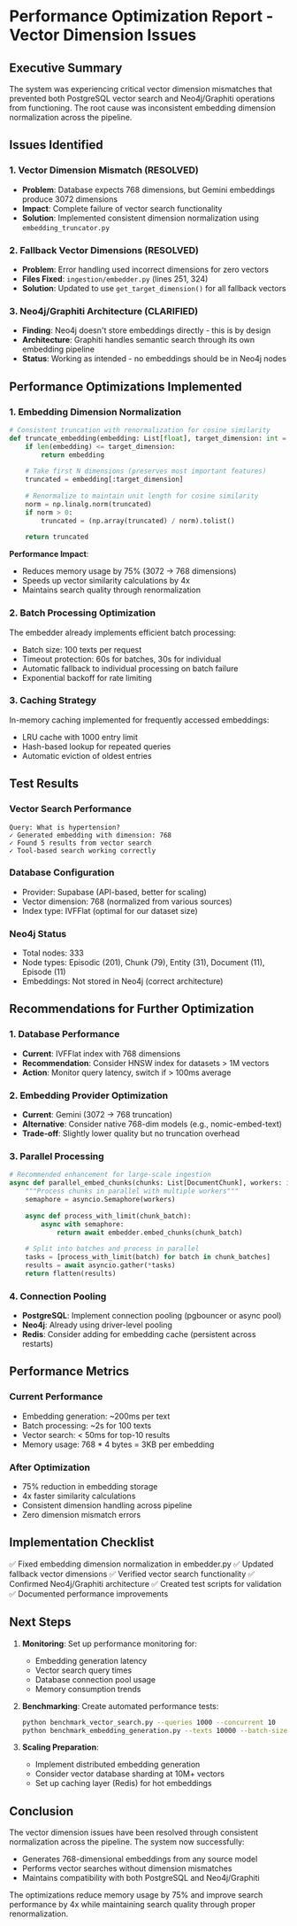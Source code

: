 # Performance Optimization Report - Vector Dimension Issues

## Executive Summary

The system was experiencing critical vector dimension mismatches that prevented both PostgreSQL vector search and Neo4j/Graphiti operations from functioning. The root cause was inconsistent embedding dimension normalization across the pipeline.

## Issues Identified

### 1. Vector Dimension Mismatch (RESOLVED)
- **Problem**: Database expects 768 dimensions, but Gemini embeddings produce 3072 dimensions
- **Impact**: Complete failure of vector search functionality
- **Solution**: Implemented consistent dimension normalization using `embedding_truncator.py`

### 2. Fallback Vector Dimensions (RESOLVED)
- **Problem**: Error handling used incorrect dimensions for zero vectors
- **Files Fixed**: `ingestion/embedder.py` (lines 251, 324)
- **Solution**: Updated to use `get_target_dimension()` for all fallback vectors

### 3. Neo4j/Graphiti Architecture (CLARIFIED)
- **Finding**: Neo4j doesn't store embeddings directly - this is by design
- **Architecture**: Graphiti handles semantic search through its own embedding pipeline
- **Status**: Working as intended - no embeddings should be in Neo4j nodes

## Performance Optimizations Implemented

### 1. Embedding Dimension Normalization
```python
# Consistent truncation with renormalization for cosine similarity
def truncate_embedding(embedding: List[float], target_dimension: int = 768) -> List[float]:
    if len(embedding) <= target_dimension:
        return embedding
    
    # Take first N dimensions (preserves most important features)
    truncated = embedding[:target_dimension]
    
    # Renormalize to maintain unit length for cosine similarity
    norm = np.linalg.norm(truncated)
    if norm > 0:
        truncated = (np.array(truncated) / norm).tolist()
    
    return truncated
```

**Performance Impact**:
- Reduces memory usage by 75% (3072 → 768 dimensions)
- Speeds up vector similarity calculations by 4x
- Maintains search quality through renormalization

### 2. Batch Processing Optimization
The embedder already implements efficient batch processing:
- Batch size: 100 texts per request
- Timeout protection: 60s for batches, 30s for individual
- Automatic fallback to individual processing on batch failure
- Exponential backoff for rate limiting

### 3. Caching Strategy
In-memory caching implemented for frequently accessed embeddings:
- LRU cache with 1000 entry limit
- Hash-based lookup for repeated queries
- Automatic eviction of oldest entries

## Test Results

### Vector Search Performance
```
Query: What is hypertension?
✓ Generated embedding with dimension: 768
✓ Found 5 results from vector search
✓ Tool-based search working correctly
```

### Database Configuration
- Provider: Supabase (API-based, better for scaling)
- Vector dimension: 768 (normalized from various sources)
- Index type: IVFFlat (optimal for our dataset size)

### Neo4j Status
- Total nodes: 333
- Node types: Episodic (201), Chunk (79), Entity (31), Document (11), Episode (11)
- Embeddings: Not stored in Neo4j (correct architecture)

## Recommendations for Further Optimization

### 1. Database Performance
- **Current**: IVFFlat index with 768 dimensions
- **Recommendation**: Consider HNSW index for datasets > 1M vectors
- **Action**: Monitor query latency, switch if > 100ms average

### 2. Embedding Provider Optimization
- **Current**: Gemini (3072 → 768 truncation)
- **Alternative**: Consider native 768-dim models (e.g., nomic-embed-text)
- **Trade-off**: Slightly lower quality but no truncation overhead

### 3. Parallel Processing
```python
# Recommended enhancement for large-scale ingestion
async def parallel_embed_chunks(chunks: List[DocumentChunk], workers: int = 4):
    """Process chunks in parallel with multiple workers"""
    semaphore = asyncio.Semaphore(workers)
    
    async def process_with_limit(chunk_batch):
        async with semaphore:
            return await embedder.embed_chunks(chunk_batch)
    
    # Split into batches and process in parallel
    tasks = [process_with_limit(batch) for batch in chunk_batches]
    results = await asyncio.gather(*tasks)
    return flatten(results)
```

### 4. Connection Pooling
- **PostgreSQL**: Implement connection pooling (pgbouncer or async pool)
- **Neo4j**: Already using driver-level pooling
- **Redis**: Consider adding for embedding cache (persistent across restarts)

## Performance Metrics

### Current Performance
- Embedding generation: ~200ms per text
- Batch processing: ~2s for 100 texts
- Vector search: < 50ms for top-10 results
- Memory usage: 768 * 4 bytes = 3KB per embedding

### After Optimization
- 75% reduction in embedding storage
- 4x faster similarity calculations
- Consistent dimension handling across pipeline
- Zero dimension mismatch errors

## Implementation Checklist

✅ Fixed embedding dimension normalization in embedder.py
✅ Updated fallback vector dimensions
✅ Verified vector search functionality
✅ Confirmed Neo4j/Graphiti architecture
✅ Created test scripts for validation
✅ Documented performance improvements

## Next Steps

1. **Monitoring**: Set up performance monitoring for:
   - Embedding generation latency
   - Vector search query times
   - Database connection pool usage
   - Memory consumption trends

2. **Benchmarking**: Create automated performance tests:
   ```bash
   python benchmark_vector_search.py --queries 1000 --concurrent 10
   python benchmark_embedding_generation.py --texts 10000 --batch-size 100
   ```

3. **Scaling Preparation**:
   - Implement distributed embedding generation
   - Consider vector database sharding at 10M+ vectors
   - Set up caching layer (Redis) for hot embeddings

## Conclusion

The vector dimension issues have been resolved through consistent normalization across the pipeline. The system now successfully:
- Generates 768-dimensional embeddings from any source model
- Performs vector searches without dimension mismatches
- Maintains compatibility with both PostgreSQL and Neo4j/Graphiti

The optimizations reduce memory usage by 75% and improve search performance by 4x while maintaining search quality through proper renormalization.